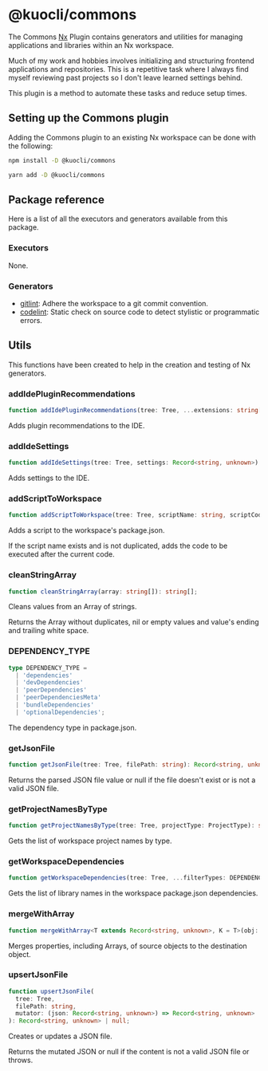 # @kuocli/commons

The Commons [Nx](https://nx.dev/) Plugin contains generators and utilities for managing applications and libraries within an Nx workspace.

Much of my work and hobbies involves initializing and structuring frontend applications and repositories. This is a repetitive task where I always find myself reviewing past projects so I don't leave learned settings behind.

This plugin is a method to automate these tasks and reduce setup times.

## Setting up the Commons plugin

Adding the Commons plugin to an existing Nx workspace can be done with the following:

```bash
npm install -D @kuocli/commons
```

```bash
yarn add -D @kuocli/commons
```

## Package reference

Here is a list of all the executors and generators available from this package.

### Executors

None.

### Generators

- [gitlint](./src/generators/gitlint/README.md): Adhere the workspace to a git commit convention.
- [codelint](./src/generators/codelint/README.md): Static check on source code to detect stylistic or programmatic errors.

## Utils

This functions have been created to help in the creation and testing of Nx generators.

### addIdePluginRecommendations

```ts
function addIdePluginRecommendations(tree: Tree, ...extensions: string[]): Record<string, unknown>;
```

Adds plugin recommendations to the IDE.

### addIdeSettings

```ts
function addIdeSettings(tree: Tree, settings: Record<string, unknown>): Record<string, unknown>;
```

Adds settings to the IDE.

### addScriptToWorkspace

```ts
function addScriptToWorkspace(tree: Tree, scriptName: string, scriptCode: string): void;
```

Adds a script to the workspace's package.json.

If the script name exists and is not duplicated, adds the code to be executed after the current code.

### cleanStringArray

```ts
function cleanStringArray(array: string[]): string[];
```

Cleans values from an Array of strings.

Returns the Array without duplicates, nil or empty values and value's ending and trailing white space.

### DEPENDENCY_TYPE

```ts
type DEPENDENCY_TYPE =
  | 'dependencies'
  | 'devDependencies'
  | 'peerDependencies'
  | 'peerDependenciesMeta'
  | 'bundleDependencies'
  | 'optionalDependencies';
```

The dependency type in package.json.

### getJsonFile

```ts
function getJsonFile(tree: Tree, filePath: string): Record<string, unknown> | null;
```

Returns the parsed JSON file value or null if the file doesn't exist or is not a valid JSON file.

### getProjectNamesByType

```ts
function getProjectNamesByType(tree: Tree, projectType: ProjectType): string[];
```

Gets the list of workspace project names by type.

### getWorkspaceDependencies

```ts
function getWorkspaceDependencies(tree: Tree, ...filterTypes: DEPENDENCY_TYPE[]): string[];
```

Gets the list of library names in the workspace package.json dependencies.

### mergeWithArray

```ts
function mergeWithArray<T extends Record<string, unknown>, K = T>(obj: T, ...sources: K[]): T | K;
```

Merges properties, including Arrays, of source objects to the destination object.

### upsertJsonFile

```ts
function upsertJsonFile(
  tree: Tree,
  filePath: string,
  mutator: (json: Record<string, unknown>) => Record<string, unknown>
): Record<string, unknown> | null;
```

Creates or updates a JSON file.

Returns the mutated JSON or null if the content is not a valid JSON file or throws.
